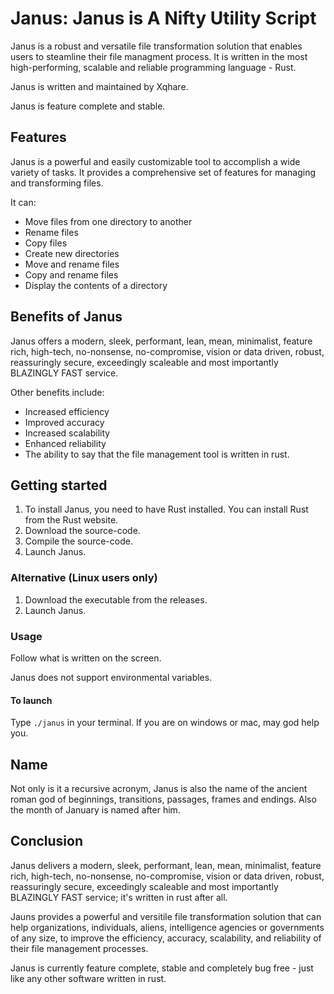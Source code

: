 # Janus: Janus is A Nifty Utility Script

Janus is a robust and versatile file transformation solution that enables users to steamline their file managment process. It is written in the most high-performing, scalable and reliable programming language - Rust.

Janus is written and maintained by Xqhare.

Janus is feature complete and stable.

## Features

Janus is a powerful and easily customizable tool to accomplish a wide variety of tasks. It provides a comprehensive set of features for managing and transforming files.

It can:
- Move files from one directory to another
- Rename files
- Copy files
- Create new directories
- Move and rename files
- Copy and rename files
- Display the contents of a directory

## Benefits of Janus

Janus offers a modern, sleek, performant, lean, mean, minimalist, feature rich, high-tech, no-nonsense, no-compromise, vision or data driven, robust, reassuringly secure, exceedingly scaleable and most importantly BLAZINGLY FAST service.

Other benefits include:
- Increased efficiency
- Improved accuracy
- Increased scalability
- Enhanced reliability
- The ability to say that the file management tool is written in rust.

## Getting started

1. To install Janus, you need to have Rust installed. You can install Rust from the Rust website.
2. Download the source-code.
3. Compile the source-code.
4. Launch Janus.

### Alternative (Linux users only)

1. Download the executable from the releases.
2. Launch Janus.

### Usage

Follow what is written on the screen.

Janus does not support environmental variables.

#### To launch

Type ```./janus``` in your terminal.
If you are on windows or mac, may god help you.

## Name

Not only is it a recursive acronym, Janus is also the name of the ancient roman god of beginnings, transitions, passages, frames and endings. Also the month of January is named after him. 
 
## Conclusion

Janus delivers a modern, sleek, performant, lean, mean, minimalist, feature rich, high-tech, no-nonsense, no-compromise, vision or data driven, robust, reassuringly secure, exceedingly scaleable and most importantly BLAZINGLY FAST service; it's written in rust after all.

Jauns provides a powerful and versitile file transformation solution that can help organizations, individuals, aliens, intelligence agencies or governments of any size, to improve the efficiency, accuracy, scalability, and reliability of their file management processes.

Janus is currently feature complete, stable and completely bug free - just like any other software written in rust.
